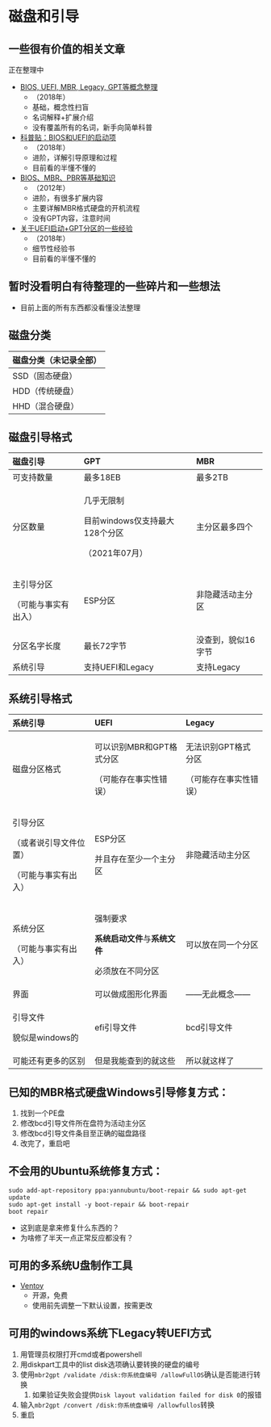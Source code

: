# 磁盘和引导

## 一些很有价值的相关文章

正在整理中

* [BIOS, UEFI, MBR, Legacy, GPT等概念整理](https://zhuanlan.zhihu.com/p/36976698)
  * （2018年）
  * 基础，概念性扫盲
  * 名词解释+扩展介绍
  * 没有覆盖所有的名词，新手向简单科普
* [科普贴：BIOS和UEFI的启动项](https://zhuanlan.zhihu.com/p/31365115)
  * （2018年）
  * 进阶，详解引导原理和过程
  * 目前看的半懂不懂的
* [BIOS、MBR、PBR等基础知识](https://blog.csdn.net/huangxy10/article/details/8166802)
  * （2012年）
  * 进阶，有很多扩展内容
  * 主要详解MBR格式硬盘的开机流程
  * 没有GPT内容，注意时间
* [关于UEFI启动+GPT分区的一些经验](https://zhuanlan.zhihu.com/p/37977078)
  * （2018年）
  * 细节性经验书
  * 目前看的半懂不懂的

## 暂时没看明白有待整理的一些碎片和一些想法

* 目前上面的所有东西都没看懂没法整理

## 磁盘分类

| 磁盘分类（未记录全部） |
| :--- |
| SSD（固态硬盘） |
| HDD（传统硬盘） |
| HHD（混合硬盘） |

## 磁盘引导格式

<table>
  <thead>
    <tr>
      <th style="text-align:left">&#x78C1;&#x76D8;&#x5F15;&#x5BFC;</th>
      <th style="text-align:left">GPT</th>
      <th style="text-align:left">MBR</th>
    </tr>
  </thead>
  <tbody>
    <tr>
      <td style="text-align:left">&#x53EF;&#x652F;&#x6301;&#x6570;&#x91CF;</td>
      <td style="text-align:left">&#x6700;&#x591A;18EB</td>
      <td style="text-align:left">&#x6700;&#x591A;2TB</td>
    </tr>
    <tr>
      <td style="text-align:left">&#x5206;&#x533A;&#x6570;&#x91CF;</td>
      <td style="text-align:left">
        <p>&#x51E0;&#x4E4E;&#x65E0;&#x9650;&#x5236;</p>
        <p>&#x76EE;&#x524D;windows&#x4EC5;&#x652F;&#x6301;&#x6700;&#x5927;128&#x4E2A;&#x5206;&#x533A;</p>
        <p>&#xFF08;2021&#x5E74;07&#x6708;&#xFF09;</p>
      </td>
      <td style="text-align:left">&#x4E3B;&#x5206;&#x533A;&#x6700;&#x591A;&#x56DB;&#x4E2A;</td>
    </tr>
    <tr>
      <td style="text-align:left">
        <p>&#x4E3B;&#x5F15;&#x5BFC;&#x5206;&#x533A;</p>
        <p>&#xFF08;&#x53EF;&#x80FD;&#x4E0E;&#x4E8B;&#x5B9E;&#x6709;&#x51FA;&#x5165;&#xFF09;</p>
      </td>
      <td style="text-align:left">ESP&#x5206;&#x533A;</td>
      <td style="text-align:left">&#x975E;&#x9690;&#x85CF;&#x6D3B;&#x52A8;&#x4E3B;&#x5206;&#x533A;</td>
    </tr>
    <tr>
      <td style="text-align:left">&#x5206;&#x533A;&#x540D;&#x5B57;&#x957F;&#x5EA6;</td>
      <td style="text-align:left">&#x6700;&#x957F;72&#x5B57;&#x8282;</td>
      <td style="text-align:left">&#x6CA1;&#x67E5;&#x5230;&#xFF0C;&#x8C8C;&#x4F3C;16&#x5B57;&#x8282;</td>
    </tr>
    <tr>
      <td style="text-align:left">&#x7CFB;&#x7EDF;&#x5F15;&#x5BFC;</td>
      <td style="text-align:left">&#x652F;&#x6301;UEFI&#x548C;Legacy</td>
      <td style="text-align:left">&#x652F;&#x6301;Legacy</td>
    </tr>
  </tbody>
</table>

## 系统引导格式

<table>
  <thead>
    <tr>
      <th style="text-align:left">&#x7CFB;&#x7EDF;&#x5F15;&#x5BFC;</th>
      <th style="text-align:left">UEFI</th>
      <th style="text-align:left">Legacy</th>
    </tr>
  </thead>
  <tbody>
    <tr>
      <td style="text-align:left">&#x78C1;&#x76D8;&#x5206;&#x533A;&#x683C;&#x5F0F;</td>
      <td style="text-align:left">
        <p>&#x53EF;&#x4EE5;&#x8BC6;&#x522B;MBR&#x548C;GPT&#x683C;&#x5F0F;&#x5206;&#x533A;</p>
        <p>&#xFF08;&#x53EF;&#x80FD;&#x5B58;&#x5728;&#x4E8B;&#x5B9E;&#x6027;&#x9519;&#x8BEF;&#xFF09;</p>
      </td>
      <td style="text-align:left">
        <p>&#x65E0;&#x6CD5;&#x8BC6;&#x522B;GPT&#x683C;&#x5F0F;&#x5206;&#x533A;</p>
        <p>&#xFF08;&#x53EF;&#x80FD;&#x5B58;&#x5728;&#x4E8B;&#x5B9E;&#x6027;&#x9519;&#x8BEF;&#xFF09;</p>
      </td>
    </tr>
    <tr>
      <td style="text-align:left">
        <p>&#x5F15;&#x5BFC;&#x5206;&#x533A;</p>
        <p>&#xFF08;&#x6216;&#x8005;&#x8BF4;&#x5F15;&#x5BFC;&#x6587;&#x4EF6;&#x4F4D;&#x7F6E;&#xFF09;</p>
        <p>&#xFF08;&#x53EF;&#x80FD;&#x4E0E;&#x4E8B;&#x5B9E;&#x6709;&#x51FA;&#x5165;&#xFF09;</p>
      </td>
      <td style="text-align:left">
        <p>ESP&#x5206;&#x533A;</p>
        <p>&#x5E76;&#x4E14;&#x5B58;&#x5728;&#x81F3;&#x5C11;&#x4E00;&#x4E2A;&#x4E3B;&#x5206;&#x533A;</p>
      </td>
      <td style="text-align:left">&#x975E;&#x9690;&#x85CF;&#x6D3B;&#x52A8;&#x4E3B;&#x5206;&#x533A;</td>
    </tr>
    <tr>
      <td style="text-align:left">
        <p>&#x7CFB;&#x7EDF;&#x5206;&#x533A;</p>
        <p>&#xFF08;&#x53EF;&#x80FD;&#x4E0E;&#x4E8B;&#x5B9E;&#x6709;&#x51FA;&#x5165;&#xFF09;</p>
      </td>
      <td style="text-align:left">
        <p>&#x5F3A;&#x5236;&#x8981;&#x6C42;</p>
        <p><b>&#x7CFB;&#x7EDF;&#x542F;&#x52A8;&#x6587;&#x4EF6;</b>&#x4E0E;<b>&#x7CFB;&#x7EDF;&#x6587;&#x4EF6;</b>
        </p>
        <p>&#x5FC5;&#x987B;&#x653E;&#x5728;&#x4E0D;&#x540C;&#x5206;&#x533A;</p>
      </td>
      <td style="text-align:left">&#x53EF;&#x4EE5;&#x653E;&#x5728;&#x540C;&#x4E00;&#x4E2A;&#x5206;&#x533A;</td>
    </tr>
    <tr>
      <td style="text-align:left">&#x754C;&#x9762;</td>
      <td style="text-align:left">&#x53EF;&#x4EE5;&#x505A;&#x6210;&#x56FE;&#x5F62;&#x5316;&#x754C;&#x9762;</td>
      <td
      style="text-align:left">&#x2014;&#x2014;&#x65E0;&#x6B64;&#x6982;&#x5FF5;&#x2014;&#x2014;</td>
    </tr>
    <tr>
      <td style="text-align:left">
        <p>&#x5F15;&#x5BFC;&#x6587;&#x4EF6;</p>
        <p>&#x8C8C;&#x4F3C;&#x662F;windows&#x7684;</p>
      </td>
      <td style="text-align:left">efi&#x5F15;&#x5BFC;&#x6587;&#x4EF6;</td>
      <td style="text-align:left">bcd&#x5F15;&#x5BFC;&#x6587;&#x4EF6;</td>
    </tr>
    <tr>
      <td style="text-align:left">&#x53EF;&#x80FD;&#x8FD8;&#x6709;&#x66F4;&#x591A;&#x7684;&#x533A;&#x522B;</td>
      <td
      style="text-align:left">&#x4F46;&#x662F;&#x6211;&#x80FD;&#x67E5;&#x5230;&#x7684;&#x5C31;&#x8FD9;&#x4E9B;</td>
        <td
        style="text-align:left">&#x6240;&#x4EE5;&#x5C31;&#x8FD9;&#x6837;&#x4E86;</td>
    </tr>
  </tbody>
</table>

## 已知的MBR格式硬盘Windows引导修复方式：

1. 找到一个PE盘
2. 修改bcd引导文件所在盘符为活动主分区
3. 修改bcd引导文件条目至正确的磁盘路径
4. 改完了，重启吧

## 不会用的Ubuntu系统修复方式：

```text
sudo add-apt-repository ppa:yannubuntu/boot-repair && sudo apt-get update
sudo apt-get install -y boot-repair && boot-repair
boot repair
```

* 这到底是拿来修复什么东西的？
* 为啥修了半天一点正常反应都没有？

## 可用的多系统U盘制作工具

* [Ventoy](https://github.com/ventoy/Ventoy/)
  * 开源，免费
  * 使用前先调整一下默认设置，按需更改

## 可用的windows系统下Legacy转UEFI方式

1. 用管理员权限打开cmd或者powershell
2. 用diskpart工具中的list disk选项确认要转换的硬盘的编号
3. 使用`mbr2gpt /validate /disk:你系统盘编号 /allowFullOS`确认是否能进行转换
   1. 如果验证失败会提供`Disk layout validation failed for disk 0`的报错
4. 输入`mbr2gpt /convert /disk:你系统盘编号 /allowfullos`转换
5. 重启

